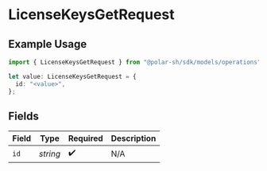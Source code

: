 # LicenseKeysGetRequest

## Example Usage

```typescript
import { LicenseKeysGetRequest } from "@polar-sh/sdk/models/operations";

let value: LicenseKeysGetRequest = {
  id: "<value>",
};
```

## Fields

| Field              | Type               | Required           | Description        |
| ------------------ | ------------------ | ------------------ | ------------------ |
| `id`               | *string*           | :heavy_check_mark: | N/A                |